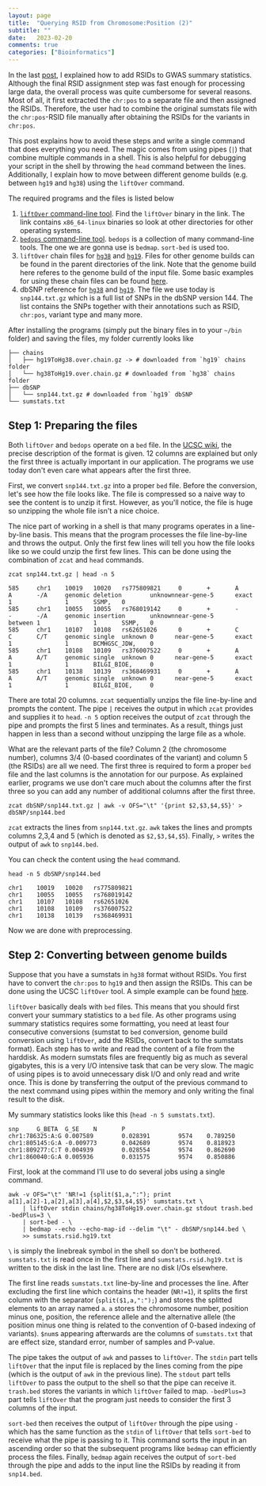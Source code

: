 ```yaml
---
layout: page
title:  "Querying RSID from Chromosome:Position (2)"
subtitle: ""
date:	2023-02-20
comments: true
categories: ["Bioinformatics"]
---
```


In the last [post](https://hanbin973.github.io/bioinformatics/2023/02/20/rsid.html), I explained how to add RSIDs to GWAS summary statistics.
Although the final RSID assignment step was fast enough for processing large data, the overall process was quite cumbersome for several reasons.
Most of all, it first extracted the `chr:pos` to a separate file and then assigned the RSIDs.
Therefore, the user had to combine the original sumstats file with the `chr:pos`-RSID file manually after obtaining the RSIDs for the variants in `chr:pos`.

This post explains how to avoid these steps and write a single command that does everything you need.
The magic comes from using pipes (`|`) that combine multiple commands in a shell.
This is also helpful for debugging your script in the shell by throwing the `head` command between the lines.
Additionally, I explain how to move between different genome builds (e.g. between `hg19` and `hg38`) using the `liftOver` command.

The required programs and the files is listed below
1. [`liftOver` command-line tool](http://hgdownload.cse.ucsc.edu/admin/exe/linux.x86_64/). Find the `liftOver` binary in the link. The link contains `x86_64-linux` binaries so look at other directories for other operating systems.
2. [`bedops` command-line tool](https://bedops.readthedocs.io/en/latest/index.html). `bedops` is a collection of many command-line tools. The one we are gonna use is `bedmap`. `sort-bed` is used too.
3. `liftOver` chain files for [`hg38`](https://hgdownload.soe.ucsc.edu/goldenPath/hg38/liftOver/) and [`hg19`](https://hgdownload.soe.ucsc.edu/goldenPath/hg19/liftOver/). Files for other genome builds can be found in the parent directories of the link. Note that the genome build here referes to the genome build of the input file. Some basic examples for using these chain files can be found [here](https://genome.sph.umich.edu/wiki/LiftOver).
4. dbSNP reference for [`hg38`](https://hgdownload.soe.ucsc.edu/goldenPath/hg38/database/) and [`hg19`](http://hgdownload.soe.ucsc.edu/goldenPath/hg19/database/). The file we use today is `snp144.txt.gz` which is a full list of SNPs in the dbSNP version 144. The list contains the SNPs together with their annotations such as RSID, `chr:pos`, variant type and many more.

After installing the programs (simply put the binary files in to your `~/bin` folder) and saving the files, my folder currently looks like
```
├── chains
│   ├── hg19ToHg38.over.chain.gz -> # downloaded from `hg19` chains folder
│   └── hg38ToHg19.over.chain.gz # downloaded from `hg38` chains folder
├── dbSNP
│   └── snp144.txt.gz # downloaded from `hg19` dbSNP
└── sumstats.txt
```


## Step 1: Preparing the files

Both `liftOver` and `bedops` operate on a `bed` file. 
In the [UCSC wiki](https://genome.ucsc.edu/FAQ/FAQformat.html), the precise description of the format is given.
12 columns are explained but only the first three is actually important in our application.
The programs we use today don't even care what appears after the first three. 

First, we convert `snp144.txt.gz` into a proper `bed` file.
Before the conversion, let's see how the file looks like.
The file is compressed so a naive way to see the content is to unzip it first.
However, as you'll notice, the file is huge so unzipping the whole file isn't a nice choice.

The nice part of working in a shell is that many programs operates in a line-by-line basis.
This means that the program processes the file line-by-line and throws the output.
Only the first few lines will tell you how the file looks like so we could unzip the first few lines.
This can be done using the combination of `zcat` and `head` commands.
```
zcat snp144.txt.gz | head -n 5

585     chr1    10019   10020   rs775809821     0       +       A       A       -/A     genomic deletion        unknownnear-gene-5      exact   1               1       SSMP,   0
585     chr1    10055   10055   rs768019142     0       +       -       -       -/A     genomic insertion       unknownnear-gene-5      between 1               1       SSMP,   0
585     chr1    10107   10108   rs62651026      0       +       C       C       C/T     genomic single  unknown 0      near-gene-5      exact   1               1       BCMHGSC_JDW,    0
585     chr1    10108   10109   rs376007522     0       +       A       A       A/T     genomic single  unknown 0      near-gene-5      exact   1               1       BILGI_BIOE,     0
585     chr1    10138   10139   rs368469931     0       +       A       A       A/T     genomic single  unknown 0      near-gene-5      exact   1               1       BILGI_BIOE,     0
```
There are total 20 columns.
`zcat` sequentially unzips the file line-by-line and prompts the content.
The pipe `|` receives the output in which `zcat` provides and supplies it to `head`.
`-n 5` option receives the output of `zcat` through the pipe and prompts the first 5 lines and terminates.
As a result, things just happen in less than a second without unzipping the large file as a whole.

What are the relevant parts of the file? 
Column 2 (the chromosome number), columns 3/4 (0-based coordinates of the variant) and column 5 (the RSIDs) are all we need.
The first three is required to form a proper `bed` file and the last columns is the annotation for our purpose.
As explained earlier, programs we use don't care much about the columns after the first three so you can add any number of additional columns after the first three.
```
zcat dbSNP/snp144.txt.gz | awk -v OFS="\t" '{print $2,$3,$4,$5}' > dbSNP/snp144.bed
```
`zcat` extracts the lines from `snp144.txt.gz`.
`awk` takes the lines and prompts columns 2,3,4 and 5 (which is denoted as `$2,$3,$4,$5`).
Finally, `>` writes the output of `awk` to `snp144.bed`.

You can check the content using the `head` command.
```
head -n 5 dbSNP/snp144.bed

chr1    10019   10020   rs775809821
chr1    10055   10055   rs768019142
chr1    10107   10108   rs62651026
chr1    10108   10109   rs376007522
chr1    10138   10139   rs368469931
```
Now we are done with preprocessing.

## Step 2: Converting between genome builds 

Suppose that you have a sumstats in `hg38` format without RSIDs.
You first have to convert the `chr:pos` to `hg19` and then assign the RSIDs.
This can be done using the UCSC `liftOver` tool.
A simple example can be found [here](https://genome.sph.umich.edu/wiki/LiftOver).

`liftOver` basically deals with `bed` files.
This means that you should first convert your summary statistics to a `bed` file.
As other programs using summary statistics requires some formatting, you need at least four consecutive conversions (sumstat to `bed` conversion, genome build conversion using `liftOver`, add the RSIDs, convert back to the sumstats format).
Each step has to write and read the content of a file from the harddisk.
As modern sumstats files are frequently big as much as several gigabytes, this is a very I/O intensive task that can be very slow.
The magic of using pipes is to avoid unnecessary disk I/O and only read and write once.
This is done by transferring the output of the previous command to the next command using pipes within the memory and only writing the final result to the disk.

My summary statistics looks like this (`head -n 5 sumstats.txt`).
```
snp     G_BETA  G_SE    N       P
chr1:786325:A:G 0.007589        0.028391        9574    0.789250
chr1:805145:G:A -0.009773       0.042689        9574    0.818923
chr1:809277:C:T 0.004939        0.028554        9574    0.862690
chr1:860040:G:A 0.005936        0.031575        9574    0.850886

```

First, look at the command I'll use to do several jobs using a single command.
```
awk -v OFS="\t" 'NR!=1 {split($1,a,":"); print a[1],a[2]-1,a[2],a[3],a[4],$2,$3,$4,$5}' sumstats.txt \
    | liftOver stdin chains/hg38ToHg19.over.chain.gz stdout trash.bed -bedPlus=3 \
    | sort-bed - \
    | bedmap --echo --echo-map-id --delim "\t" - dbSNP/snp144.bed \
    >> sumstats.rsid.hg19.txt
```    
`\` is simply the linebreak symbol in the shell so don't be bothered.
`sumstats.txt` is read once in the first line and `sumstats.rsid.hg19.txt` is written to the disk in the last line.
There are no disk I/Os elsewhere.

The first line reads `sumstats.txt` line-by-line and processes the line.
After excluding the first line which contains the header (`NR!=1`), it splits the first column with the separator (`split($1,a,":");`) and stores the splitted elements to an array named `a`.
`a` stores the chromosome number, position minus one, position, the reference allele and the alternative allele (the position minus one thing is related to the convention of 0-based indexing of variants).
`$num`s appearing afterwards are the columns of `sumstats.txt` that are effect size, standard error, number of samples and P-value.

The pipe takes the output of `awk` and passes to `liftOver`.
The `stdin` part tells `liftOver` that the input file is replaced by the lines coming from the pipe (which is the output of `awk` in the previous line).
The `stdout` part tells `liftOver` to pass the output to the shell so that the pipe can receive it. 
`trash.bed` stores the variants in which `liftOver` failed to map.
`-bedPlus=3` part tells `liftOver` that the program just needs to consider the first 3 columns of the input.

`sort-bed` then receives the output of `liftOver` through the pipe using `-` which has the same function as the `stdin` of `liftOver` that tells `sort-bed` to receive what the pipe is passing to it.
This command sorts the input in an ascending order so that the subsequent programs like `bedmap` can efficiently process the files.
Finally, `bedmap` again receives the output of `sort-bed` through the pipe and adds to the input line the RSIDs by reading it from `snp14.bed`.






  
